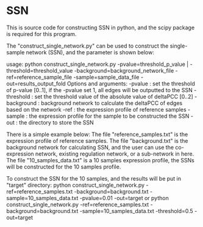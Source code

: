 # SSN
This is source code for constructing SSN in python, and the scipy package is required for this program.

The "construct_single_network.py" can be used to construct the single-sample network (SSN), and the parameter is shown below:

usage: python construct_single_network.py -pvalue=threshold_p_value | -threshold=threshold_value -background=background_network_file -ref=reference_sample_file  -sample=sample_data_file -out=results_output_fold
Options and arguments:
-pvalue : set the threshold of p-value [0..1], if the -pvalue set 1, all edges will be outputted to the SSN
-threshold : set the threshold value of the absolute value of deltaPCC [0..2]
-background : background network to calculate the deltaPCC of edges based on the network
-ref : the expression profile of reference samples
-sample : the expression profile for the sample to be constructed the SSN
-out : the directory to store the SSN

There is a simple example below: 
The file "reference_samples.txt" is the expression profile of reference samples.
The file "background.txt" is the background network for calculating SSN, and the user can use the co-expression network, existing regulation network, or a sub-network in here.
The file "10_samples_data.txt" is a 10 samples expression profile, the SSNs will be constructed for the 10 samples profile.


To construct the SSN for the 10 samples, and the results will be put in "target" directory:
python construct_single_network.py -ref=reference_samples.txt -background=background.txt -sample=10_samples_data.txt -pvalue=0.01 -out=target
or 
python construct_single_network.py -ref=reference_samples.txt -background=background.txt -sample=10_samples_data.txt -threshold=0.5 -out=target


